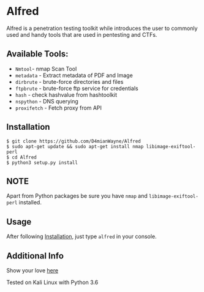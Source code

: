 # Alfred
Alfred is a penetration testing toolkit while introduces the user to commonly used and handy tools that are used in 
pentesting and CTFs.

## Available Tools:
- `Nmtool`- nmap Scan Tool
- `metadata` - Extract metadata of PDF and Image
- `dirbrute` - brute-force directories and files
- `ftpbrute` - brute-force ftp service for credentials
- `hash` - check hashvalue from hashtoolkit
- `nspython` - DNS querying
- `proxifetch` - Fetch proxy from API

## Installation
```
$ git clone https://github.com/D4mianWayne/Alfred
$ sudo apt-get update && sudo apt-get install nmap libimage-exiftool-perl
$ cd Alfred
$ python3 setup.py install
```

## NOTE
Apart from Python packages be sure you have  `nmap` and `libimage-exiftool-perl` installed.

## Usage
After following [Installation](#Installation), just type `alfred` in your console.

## Additional Info
Show your love [here][Say Thanks]

Tested on Kali Linux with Python 3.6

[Say Thanks]: https://saythanks.io/to/D4mianWayne



